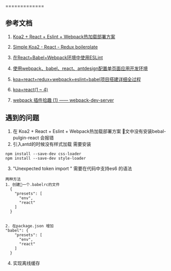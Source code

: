 =============
## 参考文档
1. [Koa2 + React + Eslint + Webpack热加载部署方案](http://www.nekomiao.me/2017/05/23/koa2-react-webpack-deployment/)
2. [Simple Koa2 - React - Redux boilerplate](https://github.com/princeV/koa2-react-redux-webpack-boilerplate/blob/master/docs/project-setup.md)
3. [在React+Babel+Webpack环境中使用ESLint](http://le0zh.github.io/2016/06/21/eslint+in+react+babel+webpack)
4. [使用webpack、babel、react、antdesign配置单页面应用开发环境](http://www.chardlau.com/2017/04/26/config-of-webpack-babel-react-antd/)
5. [koa+react+redux+webpack+eslint+babel项目搭建详细全过程](https://cnodejs.org/topic/580871420bab808265185f7f)

6. [koa+react(1 ~ 4)](http://blog.suzper.com/2016/10/19/koa-react-%E4%B8%80/)
7. [webpack 插件拾趣 (1) —— webpack-dev-server](http://www.cnblogs.com/vajoy/p/7000522.html)
## 遇到的问题
1. 在 Koa2 + React + Eslint + Webpack热加载部署方案 文中没有安装bebal-pulgin-react 会报错
2. 引入antd的时候没有样式加载 需要安装
  ```
  npm install --save-dev css-loader  
  npm install --save-dev style-loader 
  ```
3. "Unexpected token import " 需要在代码中支持es6 的语法
```
两种方法
1. 创建一个.babelrc的文件
  {
    "presets": [
      "env",
      "react"
    ]
  }


2. 在package.json 增加
"babel": {
    "presets": [
      "env",
      "react"
    ]
  } 
```
4. 实现离线缓存





